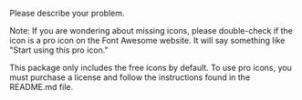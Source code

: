 Please describe your problem.

Note: If you are wondering about missing icons, please double-check if the icon
is a pro icon on the Font Awesome website. It will say something like "Start
using this pro icon."

This package only includes the free icons by default. To use pro
icons, you must purchase a license and follow the instructions found in the
README.md file.